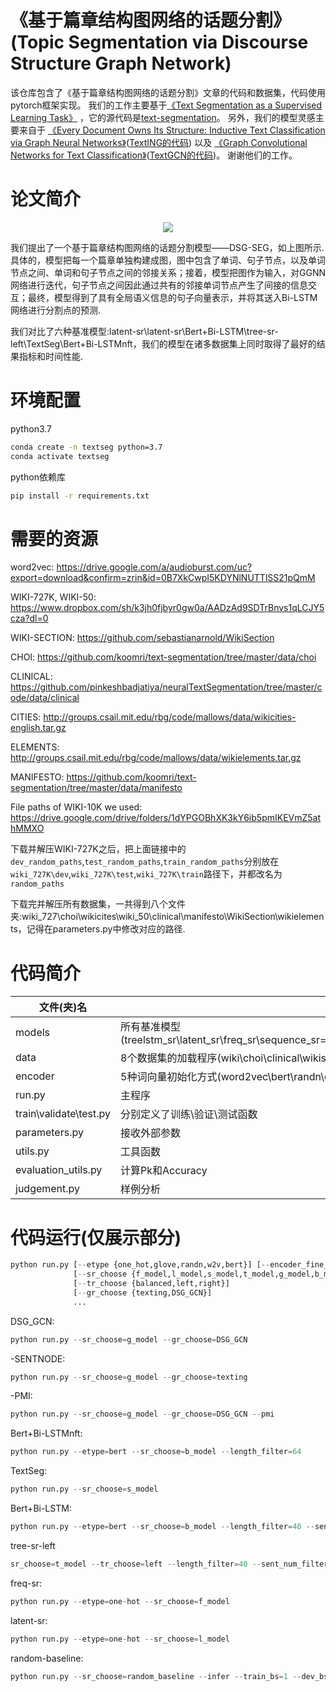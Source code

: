 # 《基于篇章结构图网络的话题分割》(Topic Segmentation via Discourse Structure Graph Network)
该仓库包含了《基于篇章结构图网络的话题分割》文章的代码和数据集，代码使用pytorch框架实现。
我们的工作主要基于[《Text Segmentation as a Supervised Learning Task》](https://arxiv.org/abs/1803.09337) ，它的源代码是[text-segmentation](https://github.com/koomri/text-segmentation)。
另外，我们的模型灵感主要来自于 [《Every Document Owns Its Structure: Inductive Text Classification via
Graph Neural Networks》](https://arxiv.org/abs/2004.13826)([TextING的代码](https://github.com/CRIPAC-DIG/TextING)) 以及 [《Graph Convolutional Networks for Text Classification》](https://arxiv.org/abs/1809.05679)([TextGCN的代码](https://github.com/yao8839836/text_gcn))。
谢谢他们的工作。

# 论文简介

<div align=center>
<img src="https://user-images.githubusercontent.com/59757561/111023162-67c25980-8412-11eb-8c70-0c0b28849fe4.png">
</div>

我们提出了一个基于篇章结构图网络的话题分割模型——DSG-SEG，如上图所示.具体的，模型把每一个篇章单独构建成图，图中包含了单词、句子节点，以及单词节点之间、单词和句子节点之间的邻接关系；接着，模型把图作为输入，对GGNN网络进行迭代，句子节点之间因此通过共有的邻接单词节点产生了间接的信息交互；最终，模型得到了具有全局语义信息的句子向量表示，并将其送入Bi-LSTM网络进行分割点的预测.

我们对比了六种基准模型:latent-sr\latent-sr\Bert+Bi-LSTM\tree-sr-left\TextSeg\Bert+Bi-LSTMnft，我们的模型在诸多数据集上同时取得了最好的结果指标和时间性能.

# 环境配置
python3.7
```bash
conda create -n textseg python=3.7
conda activate textseg
```
python依赖库
```bash
pip install -r requirements.txt
```

# 需要的资源
word2vec:
https://drive.google.com/a/audioburst.com/uc?export=download&confirm=zrin&id=0B7XkCwpI5KDYNlNUTTlSS21pQmM

WIKI-727K, WIKI-50:
https://www.dropbox.com/sh/k3jh0fjbyr0gw0a/AADzAd9SDTrBnvs1qLCJY5cza?dl=0

WIKI-SECTION:
https://github.com/sebastianarnold/WikiSection

CHOI:
https://github.com/koomri/text-segmentation/tree/master/data/choi

CLINICAL:
https://github.com/pinkeshbadjatiya/neuralTextSegmentation/tree/master/code/data/clinical

CITIES:
http://groups.csail.mit.edu/rbg/code/mallows/data/wikicities-english.tar.gz

ELEMENTS:
http://groups.csail.mit.edu/rbg/code/mallows/data/wikielements.tar.gz

MANIFESTO:
https://github.com/koomri/text-segmentation/tree/master/data/manifesto

File paths of WIKI-10K we used:
https://drive.google.com/drive/folders/1dYPGOBhXK3kY6ib5pmIKEVmZ5athMMXO

下载并解压WIKI-727K之后，把上面链接中的`dev_random_paths`,`test_random_paths`,`train_random_paths`分别放在`wiki_727K\dev`,`wiki_727K\test`,`wiki_727K\train`路径下，并都改名为`random_paths`

下载完并解压所有数据集，一共得到八个文件夹:wiki_727\choi\wikicites\wiki_50\clinical\manifesto\WikiSection\wikielements，记得在parameters.py中修改对应的路径.

# 代码简介
|文件(夹)名|作用|
|-|-|
|models|所有基准模型(treelstm_sr\latent_sr\freq_sr\sequence_sr=TextSeg\bert_sr=Bert+Bilstm)\DSG_SEG\Encode_model|
|data|8个数据集的加载程序(wiki\choi\clinical\wikisection\wikielements\wikicites\wiki50\manifesto)|
|encoder|5种词向量初始化方式(word2vec\bert\randn\one-hot\glove)|
|run.py|主程序|
|train\validate\test.py|分别定义了训练\验证\测试函数|
|parameters.py|接收外部参数|
|utils.py|工具函数|
|evaluation_utils.py|计算Pk和Accuracy|
|judgement.py|样例分析|


# 代码运行(仅展示部分)
```python
python run.py [--etype {one_hot,glove,randn,w2v,bert}] [--encoder_fine_tune]
              [--sr_choose {f_model,l_model,s_model,t_model,g_model,b_model,random_baseline}]
              [--tr_choose {balanced,left,right}]
              [--gr_choose {texting,DSG_GCN}]
              ...
```
DSG_GCN:
```python
python run.py --sr_choose=g_model --gr_choose=DSG_GCN
```
-SENTNODE:
```python
python run.py --sr_choose=g_model --gr_choose=texting
```
-PMI:
```python
python run.py --sr_choose=g_model --gr_choose=DSG_GCN --pmi
```
Bert+Bi-LSTMnft:
```python
python run.py --etype=bert --sr_choose=b_model --length_filter=64
```
TextSeg:
```python
python run.py --sr_choose=s_model
```
Bert+Bi-LSTM:
```python
python run.py --etype=bert --sr_choose=b_model --length_filter=40 --sent_num_filter=60 --train_bs=3 --encoder_fine_tune
```
tree-sr-left
```python
sr_choose=t_model --tr_choose=left --length_filter=40 --sent_num_filter=60
```
freq-sr:
```python
python run.py --etype=one-hot --sr_choose=f_model
```
latent-sr:
```python
python run.py --etype=one-hot --sr_choose=l_model
```
random-baseline:
```python
python run.py --sr_choose=random_baseline --infer --train_bs=1 --dev_bs=1 --test_bs=1
```
